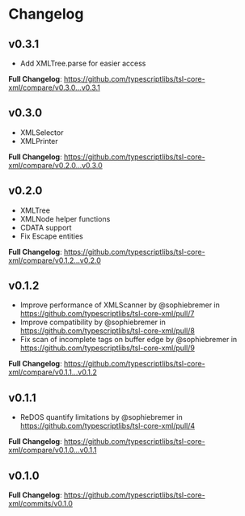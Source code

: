 Changelog
=========



v0.3.1
------

* Add XMLTree.parse for easier access

**Full Changelog**: https://github.com/typescriptlibs/tsl-core-xml/compare/v0.3.0...v0.3.1



v0.3.0
------

* XMLSelector
* XMLPrinter

**Full Changelog**: https://github.com/typescriptlibs/tsl-core-xml/compare/v0.2.0...v0.3.0



v0.2.0
------

* XMLTree
* XMLNode helper functions
* CDATA support
* Fix Escape entities

**Full Changelog**: https://github.com/typescriptlibs/tsl-core-xml/compare/v0.1.2...v0.2.0



v0.1.2
------

* Improve performance of XMLScanner by @sophiebremer in https://github.com/typescriptlibs/tsl-core-xml/pull/7
* Improve compatibility by @sophiebremer in https://github.com/typescriptlibs/tsl-core-xml/pull/8
* Fix scan of incomplete tags on buffer edge by @sophiebremer in https://github.com/typescriptlibs/tsl-core-xml/pull/9

**Full Changelog**: https://github.com/typescriptlibs/tsl-core-xml/compare/v0.1.1...v0.1.2



v0.1.1
------

* ReDOS quantify limitations by @sophiebremer in https://github.com/typescriptlibs/tsl-core-xml/pull/4

**Full Changelog**: https://github.com/typescriptlibs/tsl-core-xml/compare/v0.1.0...v0.1.1



v0.1.0
------

**Full Changelog**: https://github.com/typescriptlibs/tsl-core-xml/commits/v0.1.0
